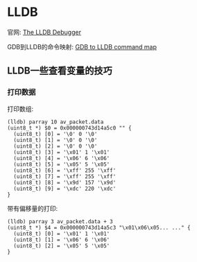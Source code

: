 # LLDB

官网: [The LLDB Debugger](https://lldb.llvm.org/index.html)

GDB到LLDB的命令映射: [GDB to LLDB command map](https://lldb.llvm.org/use/map.html)

## LLDB一些查看变量的技巧
### 打印数据
打印数组:
```
(lldb) parray 10 av_packet.data
(uint8_t *) $0 = 0x000000743d14a5c0 "" {
  (uint8_t) [0] = '\0' 0 '\0'
  (uint8_t) [1] = '\0' 0 '\0'
  (uint8_t) [2] = '\0' 0 '\0'
  (uint8_t) [3] = '\x01' 1 '\x01'
  (uint8_t) [4] = '\x06' 6 '\x06'
  (uint8_t) [5] = '\x05' 5 '\x05'
  (uint8_t) [6] = '\xff' 255 '\xff'
  (uint8_t) [7] = '\xff' 255 '\xff'
  (uint8_t) [8] = '\x9d' 157 '\x9d'
  (uint8_t) [9] = '\xdc' 220 '\xdc'
}
```
带有偏移量的打印:
```
(lldb) parray 3 av_packet.data + 3
(uint8_t *) $4 = 0x000000743d14a5c3 "\x01\x06\x05... ..." {
  (uint8_t) [0] = '\x01' 1 '\x01'
  (uint8_t) [1] = '\x06' 6 '\x06'
  (uint8_t) [2] = '\x05' 5 '\x05'
}
```